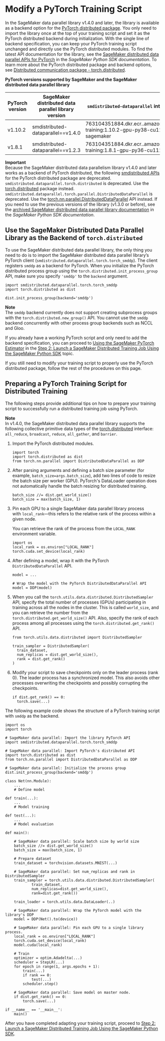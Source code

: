 # Modify a PyTorch Training Script<a name="data-parallel-modify-sdp-pt"></a>

In the SageMaker data parallel library v1\.4\.0 and later, the library is available as a backend option for the [PyTorch distributed package](https://pytorch.org/tutorials/beginner/dist_overview.html)\. You only need to import the library once at the top of your training script and set it as the PyTorch distributed backend during initialization\. With the single line of backend specification, you can keep your PyTorch training script unchanged and directly use the PyTorch distributed modules\. To find the latest API documentation for the library, see the [SageMaker distributed data parallel APIs for PyTorch](https://sagemaker.readthedocs.io/en/stable/api/training/sdp_versions/latest/smd_data_parallel_pytorch.html) in the *SageMaker Python SDK documentation*\. To learn more about the PyTorch distributed package and backend options, see [Distributed communication package \- torch\.distributed](https://pytorch.org/docs/stable/distributed.html)\.


**PyTorch versions supported by SageMaker and the SageMaker distributed data parallel library**  

| PyTorch version | SageMaker distributed data parallel library version | `smdistributed-dataparallel` integrated image URI | URL to the binary files of the library | 
| --- | --- | --- | --- | 
| v1\.10\.2 |  smdistributed\-dataparallel==v1\.4\.0  |  763104351884\.dkr\.ecr\.<region>\.amazonaws\.com/pytorch\-training:1\.10\.2\-gpu\-py38\-cu113\-ubuntu20\.04\-sagemaker  | https://smdataparallel\.s3\.amazonaws\.com/binary/pytorch/1\.10\.2/cu113/2022\-02\-18/smdistributed\_dataparallel\-1\.4\.0\-cp38\-cp38\-linux\_x86\_64\.whl | 
| v1\.8\.1 | smdistributed\-dataparallel==v1\.2\.3  | 763104351884\.dkr\.ecr\.<region>\.amazonaws\.com/pytorch\-training:1\.8\.1\-gpu\-py36\-cu111\-ubuntu18\.04 | https://smdataparallel\.s3\.amazonaws\.com/binary/pytorch/1\.8\.1/cu111/2021\-12\-13/smdistributed\_dataparallel\-1\.2\.3\-cp36\-cp36m\-linux\_x86\_64\.whl | 

**Important**  
Because the SageMaker distributed data parallelism library v1\.4\.0 and later works as a backend of PyTorch distributed, the following [smdistributed APIs](https://sagemaker.readthedocs.io/en/stable/api/training/sdp_versions/latest/smd_data_parallel_pytorch.html#pytorch-api) for the PyTorch distributed package are deprecated\.  
`smdistributed.dataparallel.torch.distributed` is deprecated\. Use the [torch\.distributed](https://pytorch.org/docs/stable/distributed.html) package instead\.
`smdistributed.dataparallel.torch.parallel.DistributedDataParallel` is deprecated\. Use the [torch\.nn\.parallel\.DistributedDataParallel](https://pytorch.org/docs/stable/generated/torch.nn.parallel.DistributedDataParallel.html) API instead\.
If you need to use the previous versions of the library \(v1\.3\.0 or before\), see the [archived SageMaker distributed data parallel library documentation](https://sagemaker.readthedocs.io/en/stable/api/training/sdp_versions/latest.html#documentation-archive) in the *SageMaker Python SDK documentation*\.

## Use the SageMaker Distributed Data Parallel Library as the Backend of `torch.distributed`<a name="data-parallel-enable-smddp-backend"></a>

To use the SageMaker distributed data parallel library, the only thing you need to do is to import the SageMaker distributed data parallel library’s PyTorch client \(`smdistributed.dataparallel.torch.torch_smddp`\)\. The client registers `smddp` as a backend for PyTorch\. When you initialize the PyTorch distributed process group using the `torch.distributed.init_process_group` API, make sure you specify `'smddp'` to the `backend` argument\.

```
import smdistributed.dataparallel.torch.torch_smddp
import torch.distributed as dist

dist.init_process_group(backend='smddp')
```

**Note**  
The `smddp` backend currently does not support creating subprocess groups with the `torch.distributed.new_group()` API\. You cannot use the `smddp` backend concurrently with other process group backends such as NCCL and Gloo\.

If you already have a working PyTorch script and only need to add the backend specification, you can proceed to [Using the SageMaker PyTorch Estimator](data-parallel-use-api.md#data-parallel-pytorch-api) in the [Step 2: Launch a SageMaker Distributed Training Job Using the SageMaker Python SDK](data-parallel-use-api.md) topic\. 

If you still need to modify your training script to properly use the PyTorch distributed package, follow the rest of the procedures on this page\.

## Preparing a PyTorch Training Script for Distributed Training<a name="data-parallel-how-to-modify-sdp-pt"></a>

The following steps provide additional tips on how to prepare your training script to successfully run a distributed training job using PyTorch\.

**Note**  
In v1\.4\.0, the SageMaker distributed data parallel library supports the following collective primitive data types of the [torch\.distributed](https://pytorch.org/docs/stable/distributed.html) interface: `all_reduce`, `broadcast`, `reduce`, `all_gather`, and `barrier`\.

1. Import the PyTorch distributed modules\.

   ```
   import torch
   import torch.distributed as dist
   from torch.nn.parallel import DistributedDataParallel as DDP
   ```

1. After parsing arguments and defining a batch size parameter \(for example, `batch_size=args.batch_size`\), add two lines of code to resize the batch size per worker \(GPU\)\. PyTorch's DataLoader operation does not automatically handle the batch resizing for distributed training\.

   ```
   batch_size //= dist.get_world_size()
   batch_size = max(batch_size, 1)
   ```

1. Pin each GPU to a single SageMaker data parallel library process with `local_rank`—this refers to the relative rank of the process within a given node\.

   You can retrieve the rank of the process from the `LOCAL_RANK` environment variable\.

   ```
   import os
   local_rank = os.environ["LOCAL_RANK"]
   torch.cuda.set_device(local_rank)
   ```

1. After defining a model, wrap it with the PyTorch `DistributedDataParallel` API\.

   ```
   model = ...
   
   # Wrap the model with the PyTorch DistributedDataParallel API
   model = DDP(model)
   ```

1. When you call the `torch.utils.data.distributed.DistributedSampler` API, specify the total number of processes \(GPUs\) participating in training across all the nodes in the cluster\. This is called `world_size`, and you can retrieve the number from the `torch.distributed.get_world_size()` API\. Also, specify the rank of each process among all processes using the `torch.distributed.get_rank()` API\.

   ```
   from torch.utils.data.distributed import DistributedSampler
   
   train_sampler = DistributedSampler(
     train_dataset, 
     num_replicas = dist.get_world_size(), 
     rank = dist.get_rank()
   )
   ```

1. Modify your script to save checkpoints only on the leader process \(rank 0\)\. The leader process has a synchronized model\. This also avoids other processes overwriting the checkpoints and possibly corrupting the checkpoints\.

   ```
   if dist.get_rank() == 0:
     torch.save(...)
   ```

The following example code shows the structure of a PyTorch training script with `smddp` as the backend\. 

```
import os
import torch

# SageMaker data parallel: Import the library PyTorch API
import smdistributed.dataparallel.torch.torch_smddp

# SageMaker data parallel: Import PyTorch's distributed API
import torch.distributed as dist
from torch.nn.parallel import DistributedDataParallel as DDP

# SageMaker data parallel: Initialize the process group
dist.init_process_group(backend='smddp')

class Net(nn.Module):
    ...
    # Define model

def train(...):
    ...
    # Model training

def test(...):
    ...
    # Model evaluation

def main():
    
    # SageMaker data parallel: Scale batch size by world size
    batch_size //= dist.get_world_size()
    batch_size = max(batch_size, 1)

    # Prepare dataset
    train_dataset = torchvision.datasets.MNIST(...)
 
    # SageMaker data parallel: Set num_replicas and rank in DistributedSampler
    train_sampler = torch.utils.data.distributed.DistributedSampler(
            train_dataset,
            num_replicas=dist.get_world_size(),
            rank=dist.get_rank())
 
    train_loader = torch.utils.data.DataLoader(..)
 
    # SageMaker data parallel: Wrap the PyTorch model with the library's DDP
    model = DDP(Net().to(device))
    
    # SageMaker data parallel: Pin each GPU to a single library process.
    local_rank = os.environ["LOCAL_RANK"] 
    torch.cuda.set_device(local_rank)
    model.cuda(local_rank)
    
    # Train
    optimizer = optim.Adadelta(...)
    scheduler = StepLR(...)
    for epoch in range(1, args.epochs + 1):
        train(...)
        if rank == 0:
            test(...)
        scheduler.step()

    # SageMaker data parallel: Save model on master node.
    if dist.get_rank() == 0:
        torch.save(...)

if __name__ == '__main__':
    main()
```

After you have completed adapting your training script, proceed to [Step 2: Launch a SageMaker Distributed Training Job Using the SageMaker Python SDK](data-parallel-use-api.md)\. 